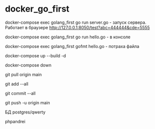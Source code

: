 # docker_go_first

docker-compose exec golang_first go run server.go - запуск сервера. Работает в браузере http://127.0.0.1:8050/test?abc=444444&cde=5555

docker-compose exec golang_first go run hello.go - в консоле

docker-compose exec golang_first gofmt hello.go - потраха файла

docker-compose up --build -d

docker-compose down
 
git pull origin main

git add --all

git commit --all

git push -u origin main

БД
postgres/qwerty

phpandrei
